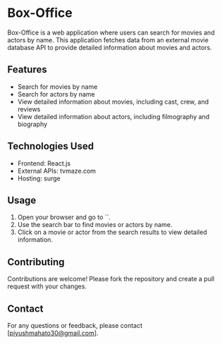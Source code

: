 # Box-Office

Box-Office is a web application where users can search for movies and actors by name. This application fetches data from an external movie database API to provide detailed information about movies and actors.

## Features

- Search for movies by name
- Search for actors by name
- View detailed information about movies, including cast, crew, and reviews
- View detailed information about actors, including filmography and biography

## Technologies Used

- Frontend: React.js
- External APIs: tvmaze.com
- Hosting: surge

## Usage

1. Open your browser and go to ``.
2. Use the search bar to find movies or actors by name.
3. Click on a movie or actor from the search results to view detailed information.

## Contributing

Contributions are welcome! Please fork the repository and create a pull request with your changes.


## Contact

For any questions or feedback, please contact [piyushmahato30@gmail.com].

